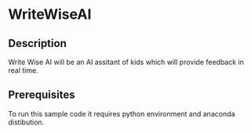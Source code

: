 # WriteWiseAI
## Description
Write Wise AI will be an AI assitant of kids which will provide feedback in real time.
## Prerequisites
To run this sample code it requires python environment and anaconda distibution.
